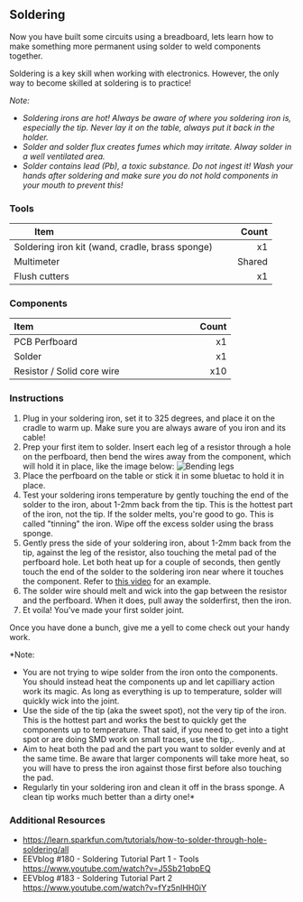 ## Soldering
Now you have built some circuits using a breadboard, lets learn how to make something more permanent using solder to weld components together.

Soldering is a key skill when working with electronics. However, the only way to become skilled at soldering is to practice!

*Note:*

+ *Soldering irons are hot! Always be aware of where you soldering iron is, especially the tip. Never lay it on the table, always put it back in the holder.*
+ *Solder and solder flux creates fumes which may irritate. Alway solder in a well ventilated area.*
+ *Solder contains lead (Pb), a toxic substance. Do not ingest it! Wash your hands after soldering and make sure you do not hold components in your mouth to prevent this!*

### Tools

| Item &nbsp; &nbsp; &nbsp; &nbsp; &nbsp; &nbsp; &nbsp; &nbsp; &nbsp; &nbsp; &nbsp; &nbsp; &nbsp; &nbsp; &nbsp;&nbsp; &nbsp; &nbsp; &nbsp; &nbsp; &nbsp; &nbsp; &nbsp; &nbsp; &nbsp; &nbsp; &nbsp; &nbsp; &nbsp; | &nbsp; &nbsp; &nbsp; &nbsp; Count |
| --------------------------------- |-------:|
| Soldering iron kit (wand, cradle, brass sponge) |     x1 |
| Multimeter                        | Shared |
| Flush cutters                     |     x1 |

### Components

| Item &nbsp; &nbsp; &nbsp; &nbsp; &nbsp; &nbsp; &nbsp; &nbsp; &nbsp; &nbsp; &nbsp; &nbsp; &nbsp; &nbsp; &nbsp;&nbsp; &nbsp; &nbsp; &nbsp; &nbsp; &nbsp; &nbsp; &nbsp; &nbsp; &nbsp; &nbsp; &nbsp; &nbsp; &nbsp; | &nbsp; &nbsp; &nbsp; &nbsp; Count |
| --------------------------------- |-------:|
| PCB Perfboard                     |     x1 |
| Solder                            |     x1 |
| Resistor / Solid core wire        |    x10 |

### Instructions
1. Plug in your soldering iron, set it to 325 degrees, and place it on the cradle to warm up. Make sure you are always aware of you iron and its cable!
2. Prep your first item to solder. Insert each leg of a resistor through a hole on the perfboard, then bend the wires away from the component, which will hold it in place, like the image below:
![Bending legs](https://raw.githubusercontent.com/kiwicon-badge/badge/master/lab-04/images/first_component.png)
3. Place the perfboard on the table or stick it in some bluetac to hold it in place.
4. Test your soldering irons temperature by gently touching the end of the solder to the iron, about 1-2mm back from the tip. This is the hottest part of the iron, not the tip. If the solder melts, you're good to go. This is called "tinning" the iron. Wipe off the excess solder using the brass sponge.
5. Gently press the side of your soldering iron, about 1-2mm back from the tip, against the leg of the resistor, also touching the metal pad of the perfboard hole. Let both heat up for a couple of seconds, then gently touch the end of the solder to the soldering iron near where it touches the component. Refer to [this video](https://raw.githubusercontent.com/kiwicon-badge/badge/master/lab-04/images/soldering.mov) for an example.
6. The solder wire should melt and wick into the gap between the resistor and the perfboard. When it does, pull away the solderfirst, then the iron.
7. Et voila! You've made your first solder joint.

Once you have done a bunch, give me a yell to come check out your handy work.

*Note:
+ You are not trying to wipe solder from the iron onto the components. You should instead heat the components up and let capilliary action work its magic. As long as everything is up to temperature, solder will quickly wick into the joint.
+ Use the side of the tip (aka the sweet spot), not the very tip of the iron. This is the hottest part and works the best to quickly get the components up to temperature. That said, if you need to get into a tight spot or are doing SMD work on small traces, use the tip,.
+ Aim to heat both the pad and the part you want to solder evenly and at the same time. Be aware that larger components will take more heat, so you will have to press the iron against those first before also touching the pad.
+ Regularly tin your soldering iron and clean it off in the brass sponge. A clean tip works much better than a dirty one!*

### Additional Resources
+ https://learn.sparkfun.com/tutorials/how-to-solder-through-hole-soldering/all
+ EEVblog #180 - Soldering Tutorial Part 1 - Tools https://www.youtube.com/watch?v=J5Sb21qbpEQ
+ EEVblog #183 - Soldering Tutorial Part 2 https://www.youtube.com/watch?v=fYz5nIHH0iY
